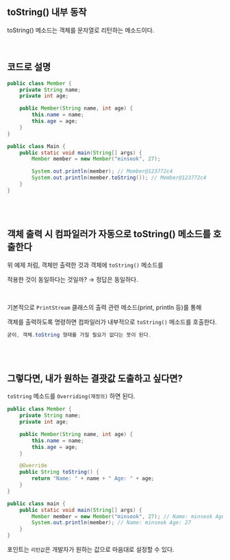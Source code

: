 ## toString() 내부 동작

toString() 메소드는 객체를 문자열로 리턴하는 메소드이다.

<br/>

## 코드로 설명

```java
public class Member {
    private String name;
    private int age;

    public Member(String name, int age) {
        this.name = name;
        this.age = age;
    }  
}

public class Main {
    public static void main(String[] args) {
        Member member = new Member("minseok", 27);

        System.out.println(member); // Member@123772c4
        System.out.println(member.toString()); // Member@123772c4
    }
}
```

<br/><br/>

## 객체 출력 시 컴파일러가 자동으로 toString() 메소드를 호출한다

위 예제 처럼, 객체만 출력한 것과 객체에 `toString()` 메소드를 

적용한 것이 동일하다는 것일까? → 정답은 동일하다.

<br/>

기본적으로 `PrintStream` 클래스의 출력 관련 메소드(print, println 등)를 통해 

객체를 출력하도록 명령하면 컴파일러가 내부적으로 `toString()` 메소드를 호출한다. 

```java
굳이, 객체.toString 형태를 가질 필요가 없다는 뜻이 된다.
```

<br/><br/>

## 그렇다면, 내가 원하는 ****결괏값 도출하고 싶다면?****

`toString` 메소드를 `Overriding(재정의)` 하면 된다.

```java
public class Member {
    private String name;
    private int age;

    public Member(String name, int age) {
        this.name = name;
        this.age = age;
    }  

    @Override
    public String toString() {
        return "Name: " + name + " Age: " + age; 
    }
}

public class main {
    public static void main(String[] args) {
        Member member = new Member("minseok", 27); // Name: minseok Age: 27
        System.out.println(member); // Name: minseok Age: 27
    }
}

```

포인트는 `리턴값`은 개발자가 원하는 값으로 마음대로 설정할 수 있다.